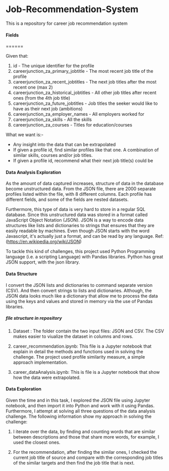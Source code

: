 # Job-Recommendation-System

This is a repository for career job recommendation system

#### Fields
======

Given that:

1. id - The unique identifier for the profile
2. careerjunction_za_primary_jobtitle - The most recent job title of the profile
3. careerjunction_za_recent_jobtitles - The next job titles after the most recent one (max 2)
4. careerjunction_za_historical_jobtitles - All other job titles after recent ones (from the 4th job title)
5. careerjunction_za_future_jobtitles - Job titles the seeker would like to have as their next job (ambitions)
6. careerjunction_za_employer_names - All employers worked for
7. careerjunction_za_skills - All the skills
8. careerjunction_za_courses - Titles for education/courses
 
What we want is:-

- Any insight into the data that can be extrapolated
- If given a profile id, find similar profiles like that one. A combination of similar skills, courses and/or job titles.
- If given a profile id, recommend what their next job title(s) could be

#### Data Analysis Exploration

As the amount of data captured increases, structure of data in the database become unstructured data. From the JSON file, there are 2000 separate profiles listed within the file, with 8 different columns. Each profile has different fields, and some of the fields are nested datasets. 

Furthermore, this type of data is very hard to store in a regular SQL database. Since this unstructured data was stored in a format called JavaScript Object Notation (JSON). JSON is a way to encode data structures like lists and dictionaries to strings that ensures that they are easily readable by machines. Even though JSON starts with the word Javascript, 
it's actually just a format, and can be read by any language. Ref: (https://en.wikipedia.org/wiki/JSON)

To tackle this kind of challenges, this project used Python Programming language (i.e. a scripting Language) with Pandas libraries. Python has great JSON support, with the json library. 

#### Data Structure

I convert the JSON lists and dictionaries to command separate version (CSV). And then convert strings to lists and dictionaries. Although, the JSON data looks much like a dictionary that allow me to process the data using the keys and values and stored in memory via the use of Pandas libraries. 

##### file structure in repository

1. Dataset : The folder contain the two input files: JSON and CSV. The CSV makes easier to viualize the dataset in columns and rows.

2. career_recommendation.ipynb: This file is a Jupyter notebook that explain in detail the methods and functions used in solving the challenge. The project used profile similarity measure, a simple approach implementation.

3. career_dataAnalysis.ipynb: This is file is a Jupyter notebook that show how the data were extrapolated.

#### Data Exploration

Given the time and in this task, I explored the JSON file using Jupyter notebook, and then import it into Python and work with it using Pandas. Furthermore, I attempt at solving all three questions of the data analysis challenge. The following information show my approach in solving the challenge:

1. I iterate over the data, by finding and counting words that are similar between descriptions and those that share more words, for example, I used the closest ones.

2. For the recommendation, after finding the similar ones, I checked the current job title of source and compare with the corresponding job titles of the similar targets and then find the job title that is next.
